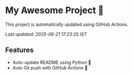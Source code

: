 # My Awesome Project 🚀

This project is automatically updated using GitHub Actions.

_Last updated: 2025-06-21 17:23:25 IST_

## Features
- Auto-update README using Python 🐍
- Auto Git push with GitHub Actions 🤖
